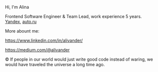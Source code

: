 Hi, I'm Alina

Frontend Software Engineer & Team Lead, work experience 5 years.
[Yandex](https://yandex.ru/), [auto.ru](https://yandex.ru/)


More abount me:

https://www.linkedin.com/in/alivander/

https://medium.com/@alivander


© If people in our world would just write good code instead of waring, we would have traveled the universe a long time ago. 
